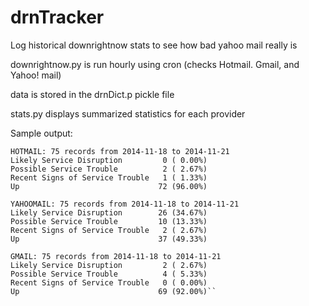 drnTracker
==========

Log historical downrightnow stats to see how bad yahoo mail really is

downrightnow.py is run hourly using cron (checks Hotmail. Gmail, and Yahoo! mail)

data is stored in the drnDict.p pickle file

stats.py displays summarized statistics for each provider

Sample output:
    
    HOTMAIL: 75 records from 2014-11-18 to 2014-11-21
    Likely Service Disruption         0 ( 0.00%)
    Possible Service Trouble          2 ( 2.67%)
    Recent Signs of Service Trouble   1 ( 1.33%)
    Up                               72 (96.00%)

    YAHOOMAIL: 75 records from 2014-11-18 to 2014-11-21
    Likely Service Disruption        26 (34.67%)
    Possible Service Trouble         10 (13.33%)
    Recent Signs of Service Trouble   2 ( 2.67%)
    Up                               37 (49.33%)

    GMAIL: 75 records from 2014-11-18 to 2014-11-21
    Likely Service Disruption         2 ( 2.67%)
    Possible Service Trouble          4 ( 5.33%)
    Recent Signs of Service Trouble   0 ( 0.00%)
    Up                               69 (92.00%)``
